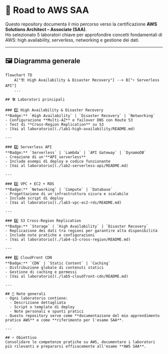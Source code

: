 # 🚀 Road to AWS SAA
Questo repository documenta il mio percorso verso la certificazione **AWS Solutions Architect – Associate (SAA)**.  
Ho selezionato 5 laboratori chiave per approfondire concetti fondamentali di AWS: high availability, serverless, networking e gestione dei dati.

---
## 🖼️ Diagramma generale
```mermaid
flowchart TD
    A["🏗️ High Availability & Disaster Recovery"] --> B["⚡ Serverless API"]
    ...

## 🛠️ Laboratori principali

### 1️⃣ High Availability & Disaster Recovery 
**Badge:** `High Availability` | `Disaster Recovery` | `Networking`  
- Configurazione **Multi-AZ** e failover DNS con Route 53  
- Test di **Cross-Region Replication** su S3  
- [Vai al laboratorio](./lab1-high-availability/README.md)

---

### 2️⃣ Serverless API 
**Badge:** `Serverless` | `Lambda` | `API Gateway` | `DynamoDB`  
- Creazione di un'**API serverless**  
- Include esempi di deploy e codice funzionante  
- [Vai al laboratorio](./lab2-serverless-api/README.md)

---

### 3️⃣ VPC + EC2 + RDS 
**Badge:** `Networking` | `Compute` | `Database`  
- Progettazione di un'infrastruttura sicura e scalabile  
- Include script di deploy  
- [Vai al laboratorio](./lab3-vpc-ec2-rds/README.md)

---

### 4️⃣ S3 Cross-Region Replication 
**Badge:** `Storage` | `High Availability` | `Disaster Recovery`  
- Replicazione dei dati tra regioni per garantire alta disponibilità  
- Include note pratiche e configurazioni  
- [Vai al laboratorio](./lab4-s3-cross-region/README.md)

---

### 5️⃣ CloudFront CDN 
**Badge:** `CDN` | `Static Content` | `Caching`  
- Distribuzione globale di contenuti statici  
- Gestione di caching e permessi  
- [Vai al laboratorio](./lab5-cloudfront-cdn/README.md)

---

## 📝 Note generali
- Ogni laboratorio contiene:
  - Descrizione dettagliata
  - Script o template di deploy
  - Note personali e spunti pratici
- Questo repository serve come **documentazione del mio apprendimento pratico AWS** e come **riferimento per l'esame SAA**.

---

## ⚡ Obiettivo
Consolidare le competenze pratiche su AWS, documentare i laboratori più rilevanti e prepararsi efficacemente all'esame **AWS SAA**.
